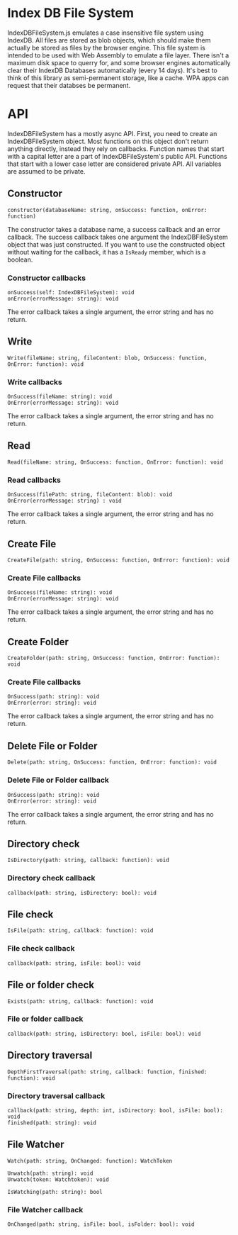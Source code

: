 # Index DB File System

IndexDBFileSystem.js emulates a case insensitive file system using IndexDB. All files are stored as blob objects, which should make them actually be stored as files by the browser engine. This file system is intended to be used with Web Assembly to emulate a file layer. There isn't a maximum disk space to querry for, and some browser engines automatically clear their IndexDB Databases automatically (every 14 days). It's best to think of this library as semi-permanent storage, like a cache. WPA apps can request that their databses be permanent.

# API

IndexDBFileSystem has a mostly async API. First, you need to create an IndexDBFileSystem object. Most functions on this object don't return anything directly, instead they rely on callbacks. Function names that start with a capital letter are a part of IndexDBFileSystem's public API. Functions that start with a lower case letter are considered private API. All variables are assumed to be private.

## Constructor
```
constructor(databaseName: string, onSuccess: function, onError: function)
```

The constructor takes a database name, a success callback and an error callback. The success callback takes one argument the IndexDBFileSystem object that was just constructed. If you want to use the constructed object without waiting for the callback, it has a ```IsReady``` member, which is a boolean.

### Constructor callbacks
```
onSuccess(self: IndexDBFileSystem): void
onError(errorMessage: string): void
```

The error callback takes a single argument, the error string and has no return.

## Write
```
Write(fileName: string, fileContent: blob, OnSuccess: function, OnError: function): void
```

### Write callbacks
```
OnSuccess(fileName: string): void
OnError(errorMessage: string): void
```

The error callback takes a single argument, the error string and has no return.

## Read
```
Read(fileName: string, OnSuccess: function, OnError: function): void
```

### Read callbacks
```
OnSuccess(filePath: string, fileContent: blob): void
OnError(errorMessage: string) : void
```

The error callback takes a single argument, the error string and has no return.

## Create File
```
CreateFile(path: string, OnSuccess: function, OnError: function): void
```

### Create File callbacks
```
OnSuccess(fileName: string): void
OnError(errorMessage: string): void
```

The error callback takes a single argument, the error string and has no return.

## Create Folder
```
CreateFolder(path: string, OnSuccess: function, OnError: function): void
```

### Create File callbacks
```
OnSuccess(path: string): void
OnError(error: string): void
```

The error callback takes a single argument, the error string and has no return.

## Delete File or Folder
```
Delete(path: string, OnSuccess: function, OnError: function): void
```

### Delete File or Folder callback
```
OnSuccess(path: string): void
OnError(error: string): void
```

The error callback takes a single argument, the error string and has no return.

## Directory check
```
IsDirectory(path: string, callback: function): void
```

### Directory check callback
```
callback(path: string, isDirectory: bool): void
```

## File check
```
IsFile(path: string, callback: function): void
```

### File check callback
```
callback(path: string, isFile: bool): void
```

## File or folder check
```
Exists(path: string, callback: function): void
```

### File or folder callback
```
callback(path: string, isDirectory: bool, isFile: bool): void
```

## Directory traversal
```
DepthFirstTraversal(path: string, callback: function, finished: function): void
```

### Directory traversal callback
```
callback(path: string, depth: int, isDirectory: bool, isFile: bool): void
finished(path: string): void
```

## File Watcher
```
Watch(path: string, OnChanged: function): WatchToken
```

```
Unwatch(path: string): void
Unwatch(token: Watchtoken): void
```

```
IsWatching(path: string): bool
```

### File Watcher callback
```
OnChanged(path: string, isFile: bool, isFolder: bool): void
```
